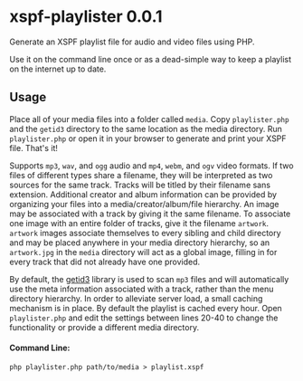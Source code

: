 xspf-playlister 0.0.1
===============

Generate an XSPF playlist file for audio and video files using PHP.

Use it on the command line once or as a dead-simple way to keep a playlist on the internet up to date. 

## Usage
Place all of your media files into a folder called `media`. Copy `playlister.php` and the `getid3` directory to the same location as the media directory. Run `playlister.php` or open it in your browser to generate and print your XSPF file. That's it!

Supports `mp3`, `wav`, and `ogg` audio and `mp4`, `webm`, and `ogv` video formats. If two files of different types share a filename, they will be interpreted as two sources for the same track. Tracks will be titled by their filename sans extension. Additional creator and album information can be provided by organizing your files into a media/creator/album/file hierarchy. An image may be associated with a track by giving it the same filename. To associate one image with an entire folder of tracks, give it the filename `artwork`. `artwork` images associate themselves to every sibling and child directory and may be placed anywhere in your media directory hierarchy, so an `artwork.jpg` in the `media` directory will act as a global image, filling in for every track that did not already have one provided.

By default, the [getid3](http://getid3.sourceforge.net/) library is used to scan `mp3` files and will automatically use the meta information associated with a track, rather than the menu directory hierarchy. In order to alleviate server load, a small caching mechanism is in place. By default the playlist is cached every hour. Open `playlister.php` and edit the settings between lines 20-40 to change the functionality or provide a different media directory.

#### Command Line:

`php playlister.php path/to/media > playlist.xspf`